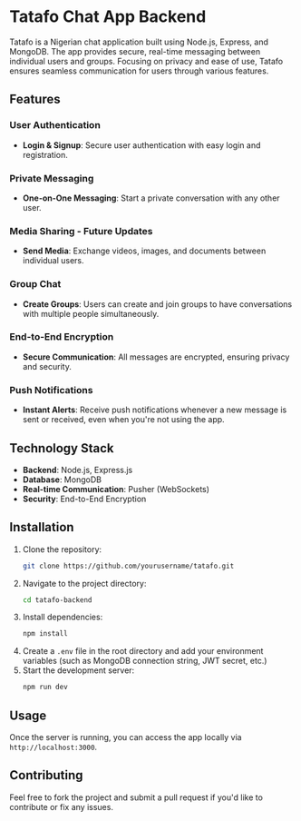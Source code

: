 

# Tatafo Chat App Backend

Tatafo is a Nigerian chat application built using Node.js, Express, and MongoDB. The app provides secure, real-time messaging between individual users and groups. Focusing on privacy and ease of use, Tatafo ensures seamless communication for users through various features.

## Features

### User Authentication
- **Login & Signup**: Secure user authentication with easy login and registration.
  
### Private Messaging
- **One-on-One Messaging**: Start a private conversation with any other user.
  
### Media Sharing - Future Updates
- **Send Media**: Exchange videos, images, and documents between individual users.

### Group Chat
- **Create Groups**: Users can create and join groups to have conversations with multiple people simultaneously.

### End-to-End Encryption
- **Secure Communication**: All messages are encrypted, ensuring privacy and security.

### Push Notifications
- **Instant Alerts**: Receive push notifications whenever a new message is sent or received, even when you're not using the app.

## Technology Stack
- **Backend**: Node.js, Express.js
- **Database**: MongoDB
- **Real-time Communication**: Pusher (WebSockets)
- **Security**: End-to-End Encryption

## Installation

1. Clone the repository:
   ```bash
   git clone https://github.com/yourusername/tatafo.git
   ```
2. Navigate to the project directory:
   ```bash
   cd tatafo-backend
   ```
3. Install dependencies:
   ```bash
   npm install
   ```
4. Create a `.env` file in the root directory and add your environment variables (such as MongoDB connection string, JWT secret, etc.)
5. Start the development server:
   ```bash
   npm run dev
   ```

## Usage

Once the server is running, you can access the app locally via `http://localhost:3000`.

## Contributing

Feel free to fork the project and submit a pull request if you'd like to contribute or fix any issues.


